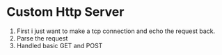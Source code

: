 # Custom Http Server

1. First i just want to make a tcp connection and echo the request back.
2. Parse the request
3. Handled basic GET and POST
